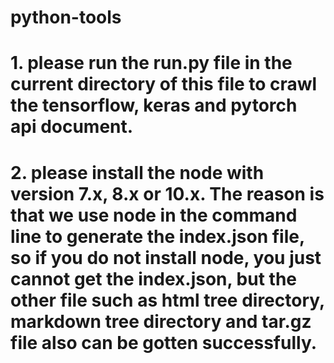 # python-tools
# 1. please run the run.py file in the current directory of this file to crawl the tensorflow, keras and pytorch api document.
# 2. please install the node with version 7.x, 8.x or 10.x. The reason is that we use node in the command line to generate the index.json file, so if you do not install node, you just cannot get the index.json, but the other file such as html tree directory, markdown tree directory and tar.gz file also can be gotten successfully.
